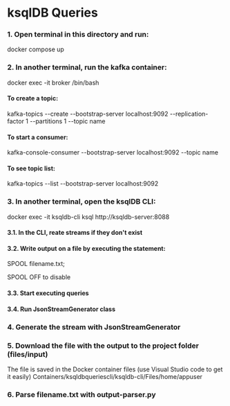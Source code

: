 # ksqlDB Queries

### 1. Open terminal in this directory and run:
docker compose up

### 2. In another terminal, run the kafka container:
docker exec -it broker /bin/bash

#### To create a topic:
kafka-topics --create --bootstrap-server localhost:9092 --replication-factor 1 --partitions 1 --topic name

#### To start a consumer:
kafka-console-consumer --bootstrap-server localhost:9092 --topic name

#### To see topic list:
kafka-topics --list --bootstrap-server localhost:9092

### 3. In another terminal, open the ksqlDB CLI:
docker exec -it ksqldb-cli ksql http://ksqldb-server:8088

#### 3.1. In the CLI, reate streams if they don't exist

#### 3.2. Write output on a file by executing the statement:
SPOOL filename.txt;

SPOOL OFF to disable

#### 3.3. Start executing queries

#### 3.4. Run JsonStreamGenerator class

### 4. Generate the stream with JsonStreamGenerator

### 5. Download the file with the output to the project folder (files/input)
The file is saved in the Docker container files (use Visual Studio code to get it easily)
Containers/ksqldbqueriescli/ksqldb-cli/Files/home/appuser

### 6. Parse filename.txt with output-parser.py